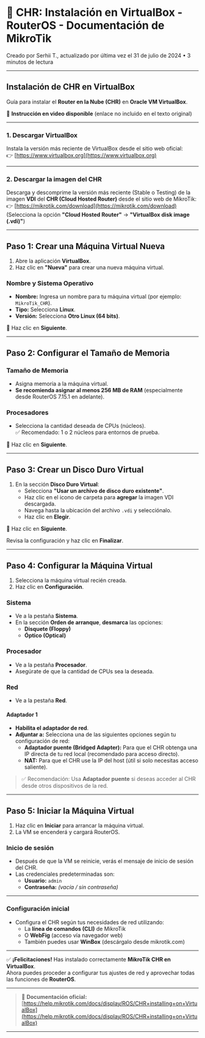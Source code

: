 
# 📘 **CHR: Instalación en VirtualBox - RouterOS - Documentación de MikroTik**

Creado por Serhii T., actualizado por última vez el 31 de julio de 2024 • 3 minutos de lectura

---

## **Instalación de CHR en VirtualBox**

Guía para instalar el **Router en la Nube (CHR)** en **Oracle VM VirtualBox**.

🎥 **Instrucción en video disponible** (enlace no incluido en el texto original)

---

### **1. Descargar VirtualBox**
Instala la versión más reciente de VirtualBox desde el sitio web oficial:  
👉 [https://www.virtualbox.org](https://www.virtualbox.org)

---

### **2. Descargar la imagen del CHR**
Descarga y descomprime la versión más reciente (Stable o Testing) de la imagen **VDI** del **CHR (Cloud Hosted Router)** desde el sitio web de MikroTik:  
👉 [https://mikrotik.com/download](https://mikrotik.com/download)  
(Selecciona la opción **"Cloud Hosted Router"** → **"VirtualBox disk image (.vdi)"**)

---

## **Paso 1: Crear una Máquina Virtual Nueva**

1. Abre la aplicación **VirtualBox**.
2. Haz clic en **"Nueva"** para crear una nueva máquina virtual.

### **Nombre y Sistema Operativo**
- **Nombre:** Ingresa un nombre para tu máquina virtual (por ejemplo: `MikroTik_CHR`).
- **Tipo:** Selecciona **Linux**.
- **Versión:** Selecciona **Otro Linux (64 bits)**.

📌 Haz clic en **Siguiente**.

---

## **Paso 2: Configurar el Tamaño de Memoria**

### **Tamaño de Memoria**
- Asigna memoria a la máquina virtual.
- **Se recomienda asignar al menos 256 MB de RAM** (especialmente desde RouterOS 7.15.1 en adelante).

### **Procesadores**
- Selecciona la cantidad deseada de CPUs (núcleos).  
  ✅ Recomendado: 1 o 2 núcleos para entornos de prueba.

📌 Haz clic en **Siguiente**.

---

## **Paso 3: Crear un Disco Duro Virtual**

1. En la sección **Disco Duro Virtual**:
   - Selecciona **"Usar un archivo de disco duro existente"**.
   - Haz clic en el icono de carpeta para **agregar** la imagen VDI descargada.
   - Navega hasta la ubicación del archivo `.vdi` y selecciónalo.
   - Haz clic en **Elegir**.

📌 Haz clic en **Siguiente**.

Revisa la configuración y haz clic en **Finalizar**.

---

## **Paso 4: Configurar la Máquina Virtual**

1. Selecciona la máquina virtual recién creada.
2. Haz clic en **Configuración**.

### **Sistema**
- Ve a la pestaña **Sistema**.
- En la sección **Orden de arranque**, **desmarca** las opciones:
  - **Disquete (Floppy)**
  - **Óptico (Optical)**

### **Procesador**
- Ve a la pestaña **Procesador**.
- Asegúrate de que la cantidad de CPUs sea la deseada.

### **Red**
- Ve a la pestaña **Red**.

#### **Adaptador 1**
- **Habilita el adaptador de red**.
- **Adjuntar a:** Selecciona una de las siguientes opciones según tu configuración de red:
  - **Adaptador puente (Bridged Adapter):** Para que el CHR obtenga una IP directa de tu red local (recomendado para acceso directo).
  - **NAT:** Para que el CHR use la IP del host (útil si solo necesitas acceso saliente).

> ✅ Recomendación: Usa **Adaptador puente** si deseas acceder al CHR desde otros dispositivos de la red.

---

## **Paso 5: Iniciar la Máquina Virtual**

1. Haz clic en **Iniciar** para arrancar la máquina virtual.
2. La VM se encenderá y cargará RouterOS.

### **Inicio de sesión**
- Después de que la VM se reinicie, verás el mensaje de inicio de sesión del CHR.
- Las credenciales predeterminadas son:
  - **Usuario:** `admin`
  - **Contraseña:** *(vacía / sin contraseña)*

---

### **Configuración inicial**
- Configura el CHR según tus necesidades de red utilizando:
  - La **línea de comandos (CLI)** de MikroTik
  - O **WebFig** (acceso vía navegador web)
  - También puedes usar **WinBox** (descárgalo desde mikrotik.com)

---

✅ **¡Felicitaciones!** Has instalado correctamente **MikroTik CHR en VirtualBox**.  
Ahora puedes proceder a configurar tus ajustes de red y aprovechar todas las funciones de **RouterOS**.

---

> 🔗 **Documentación oficial:** [https://help.mikrotik.com/docs/display/ROS/CHR+installing+on+VirtualBox](https://help.mikrotik.com/docs/display/ROS/CHR+installing+on+VirtualBox)

---
